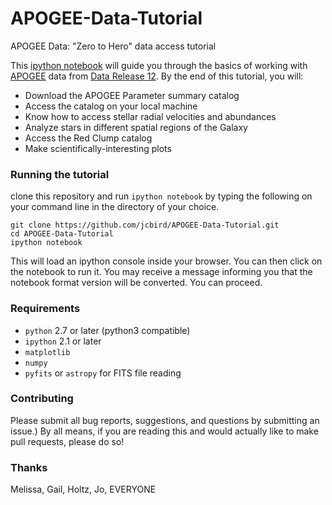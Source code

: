 # APOGEE-Data-Tutorial
APOGEE Data: "Zero to Hero" data access tutorial

This [ipython notebook](https://ipython.org/ipython-doc/3/notebook/notebook.html) will guide you through the basics of working with [APOGEE](https://www.sdss3.org/surveys/apogee.php) data from [Data Release 12](http://www.sdss.org/dr12/irspec/).
By the end of this tutorial, you will:
 - Download the APOGEE Parameter summary catalog
 - Access the catalog on your local machine
 - Know how to access stellar radial velocities and abundances
 - Analyze stars in different spatial regions of the Galaxy
 - Access the Red Clump catalog
 - Make scientifically-interesting plots

### Running the tutorial
clone this repository and run `ipython notebook` by typing the following on your command line in the directory of your choice.

```
git clone https://github.com/jcbird/APOGEE-Data-Tutorial.git
cd APOGEE-Data-Tutorial
ipython notebook
```

This will load an ipython console inside your browser. You can then click on the notebook to run it. You may receive a message informing you that the notebook format version will be converted. You can proceed.

### Requirements
- `python`  2.7 or later (python3 compatible)
- `ipython` 2.1 or later 
- `matplotlib`
- `numpy`
- `pyfits` or `astropy` for FITS file reading

### Contributing

Please submit all bug reports, suggestions, and questions by submitting an issue.)
By all means, if you are reading this and would actually like to make pull requests, please do so!
### Thanks
Melissa, Gail, Holtz, Jo, EVERYONE


